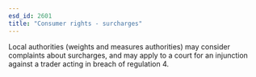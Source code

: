 ```yaml
---
esd_id: 2601
title: "Consumer rights - surcharges"
---
```


Local authorities (weights and measures authorities) may consider complaints about surcharges, and may apply to a court for an injunction against a trader acting in breach of regulation 4.

